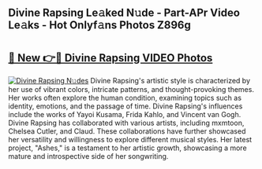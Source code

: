 ## Divine Rapsing Le𝚊ked N𝚞de - Part-APr Video Le𝚊ks - Hot Onlyf𝚊ns Photos Z896g

# <h2><a href="http://ac21161.deff.icu/?id=Divine+Rapsing">🔗 New 👉🔴 Divine Rapsing VIDEO Photos</a></h2>

[![Divine Rapsing N𝚞des](https://i.imgur.com/rIISA9y.gif)](http://ac21161.deff.icu/?id=Divine+Rapsing)
Divine Rapsing's artistic style is characterized by her use of vibrant colors, intricate patterns, and thought-provoking themes. Her works often explore the human condition, examining topics such as identity, emotions, and the passage of time. Divine Rapsing's influences include the works of Yayoi Kusama, Frida Kahlo, and Vincent van Gogh. Divine Rapsing has collaborated with various artists, including mxmtoon, Chelsea Cutler, and Claud. These collaborations have further showcased her versatility and willingness to explore different musical styles. Her latest project, "Ashes," is a testament to her artistic growth, showcasing a more mature and introspective side of her songwriting.
